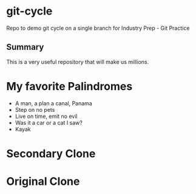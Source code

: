 # git-cycle
Repo to demo git cycle on a single branch for Industry Prep - Git Practice

## Summary

This is a very useful repository that will make us millions.

# My favorite Palindromes

- A man, a plan a canal, Panama
- Step on no pets
- Live on time, emit no evil
- Was it a car or a cat I saw?
- Kayak

# Secondary Clone

# Original Clone
